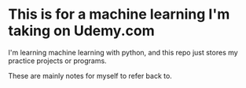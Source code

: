 # This is for a machine learning I'm taking on Udemy.com

I'm learning machine learning with python, and this repo just stores my practice
projects or programs.

These are mainly notes for myself to refer back to.
